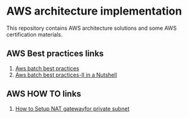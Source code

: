 # AWS architecture implementation

This repository contains AWS architecture solutions and some AWS certification materials.

## AWS Best practices links

1.  [Aws batch best practices](https://docs.aws.amazon.com/batch/latest/userguide/best-practices.html)
2.  [Aws batch best practices-II  in a Nutshell](https://aws.amazon.com/blogs/hpc/aws-batch-best-practices/)


## AWS HOW TO links

1. [How to Setup NAT gatewayfor private subnet ](https://repost.aws/knowledge-center/nat-gateway-vpc-private-subnet)
